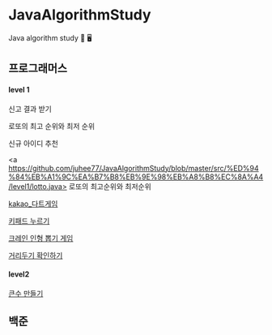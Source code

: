 # JavaAlgorithmStudy
Java algorithm study 📝 🖥

<h2>프로그래머스</h2>

<h4>level 1</h4>

신고 결과 받기

로또의 최고 순위와 최저 순위

신규 아이디 추천

<a https://github.com/juhee77/JavaAlgorithmStudy/blob/master/src/%ED%94%84%EB%A1%9C%EA%B7%B8%EB%9E%98%EB%A8%B8%EC%8A%A4/level1/lotto.java> 로또의 최고순위와 최저순위 </a>

<a href=https://github.com/juhee77/JavaAlgorithmStudy/blob/master/src/%ED%94%84%EB%A1%9C%EA%B7%B8%EB%9E%98%EB%A8%B8%EC%8A%A4/level1/dartgame.java> kakao_다트게임 </a>

<a href=https://github.com/juhee77/JavaAlgorithmStudy/blob/master/src/%ED%94%84%EB%A1%9C%EA%B7%B8%EB%9E%98%EB%A8%B8%EC%8A%A4/level1/keyPad.java> 키패드 누르기 </a>
 
<a href=https://github.com/juhee77/JavaAlgorithmStudy/blob/master/src/%ED%94%84%EB%A1%9C%EA%B7%B8%EB%9E%98%EB%A8%B8%EC%8A%A4/level1/puppetDraw_stack.java>
크레인 인형 뽑기 게임</a> 

 <a href=https://github.com/juhee77/JavaAlgorithmStudy/blob/master/src/%ED%94%84%EB%A1%9C%EA%B7%B8%EB%9E%98%EB%A8%B8%EC%8A%A4/level2/makeDistance.java>거리두기 확인하기 </a>
  
<h4>level2</h4>

<a href=https://github.com/juhee77/JavaAlgorithmStudy/blob/master/src/%ED%94%84%EB%A1%9C%EA%B7%B8%EB%9E%98%EB%A8%B8%EC%8A%A4/level2/makeBig.java> 큰수 만들기 </a>


<h2>백준</h2>
